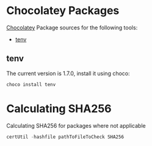 # Chocolatey Packages

[Chocolatey](https://chocolatey.org/) Package sources for the following tools:

* [tenv](https://github.com/tofuutils/tenv)

## tenv
The current version is 1.7.0, install it using choco:
```
choco install tenv
```

# Calculating SHA256

Calculating SHA256 for packages where not applicable
```powershell
certUtil -hashfile pathToFileToCheck SHA256
```
